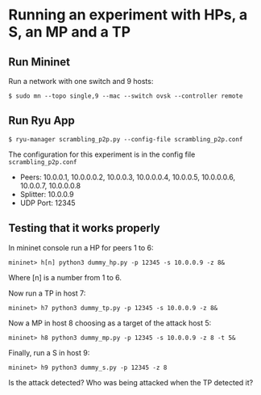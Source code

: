 # Running an experiment with HPs, a S, an MP and a TP
## Run Mininet
Run a network with one switch and 9 hosts:
```
$ sudo mn --topo single,9 --mac --switch ovsk --controller remote
```
## Run Ryu App
```
$ ryu-manager scrambling_p2p.py --config-file scrambling_p2p.conf
```

The configuration for this experiment is in the config file `scrambling_p2p.conf`
- Peers: 10.0.0.1, 10.0.0.0.2, 10.0.0.3, 10.0.0.0.4, 10.0.0.5, 10.0.0.0.6, 10.0.0.7, 10.0.0.0.8
- Splitter: 10.0.0.9
- UDP Port: 12345

## Testing that it works properly

In mininet console run a HP for peers 1 to 6:
```
mininet> h[n] python3 dummy_hp.py -p 12345 -s 10.0.0.9 -z 8&
```
Where [n] is a number from 1 to 6.

Now run a TP in host 7:
```
mininet> h7 python3 dummy_tp.py -p 12345 -s 10.0.0.9 -z 8&
```
Now a MP in host 8 choosing as a target of the attack host 5:
```
mininet> h8 python3 dummy_mp.py -p 12345 -s 10.0.0.9 -z 8 -t 5&
```
Finally, run a S in host 9:
```
mininet> h9 python3 dummy_s.py -p 12345 -z 8
```
Is the attack detected? Who was being attacked when the TP detected it?